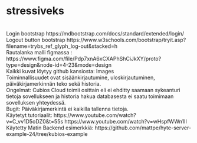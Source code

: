 # stressiveks
<br>
Login bootstrap https://mdbootstrap.com/docs/standard/extended/login/
<br>
Logout button bootstrap https://www.w3schools.com/bootstrap/tryit.asp?filename=trybs_ref_glyph_log-out&stacked=h
<br>
Rautalanka malli figmassa : https://www.figma.com/file/Pdp7xnA6xCXAPhShCiJkXY/proto?type=design&node-id=4-23&mode=design
<br>
Kaikki kuvat löytyy github kansiosta: Images
<br>
Toiminnallisuudet ovat sisäänkirjautumine, uloskirjautuminen, päiväkirjamerkinnän teko sekä historia. 
<br>
Ongelmat: Cubios Cloud toimii osittain eli ei ehditty saamaan sykeanturi tietoja sovellukseen ja historia hakua databasesta ei saatu toimimaan sovelluksen yhteydessä. 
<br>
Bugit: Päiväkirjamerkintä ei kaikilla tallenna tietoja.
<br>
Käytetyt tutoriaalit: https://www.youtube.com/watch?v=C_vv1D5oDZ0&t=55s https://www.youtube.com/watch?v=wHspfWWn1II
<br>
Käytetty Matin Backend esimerkkiä: https://github.com/mattpe/hyte-server-example-24/tree/kubios-example
<br>
